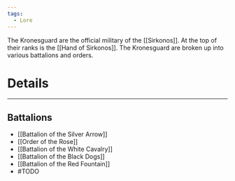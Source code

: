 ```yaml
---
tags:
  - Lore
---
```


The Kronesguard are the official military of the [[Sirkonos]]. At the top of their ranks is the [[Hand of Sirkonos]]. The Kronesguard are broken up into various battalions and orders.
# Details
---
## Battalions
- [[Battalion of the Silver Arrow]]
- [[Order of the Rose]]
- [[Battalion of the White Cavalry]]
- [[Battalion of the Black Dogs]]
- [[Battalion of the Red Fountain]]
- #TODO 